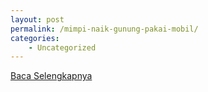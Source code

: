 ```yaml
---
layout: post
permalink: /mimpi-naik-gunung-pakai-mobil/
categories:
    - Uncategorized
---
```


[Baca Selengkapnya](/06)